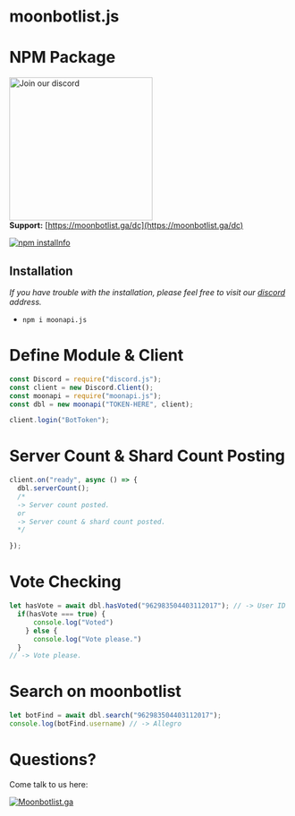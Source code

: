 # moonbotlist.js
# NPM Package
<a href="https://moonbotlist.ga/dc" target="_blank"><img src="https://logos-world.net/wp-content/uploads/2020/12/Discord-Logo.png?size=512" alt="Join our discord" width="256"></a><br>
**Support:** [https://moonbotlist.ga/dc](https://moonbotlist.ga/dc) <br>





<a href="https://nodei.co/npm/moonapi.js"><img src="https://nodei.co/npm/moonapi.js.png?downloads=true&stars=true" alt="npm installnfo" /></a>

## Installation
*If you have trouble with the installation, please feel free to visit our [discord](https://moonbotlist.ga/dc) address.*
- `npm i moonapi.js`

# Define Module & Client
```js
const Discord = require("discord.js");
const client = new Discord.Client();
const moonapi = require("moonapi.js");
const dbl = new moonapi("TOKEN-HERE", client);

client.login("BotToken");
```

# Server Count & Shard Count Posting
```js
client.on("ready", async () => {
  dbl.serverCount();
  /* 
  -> Server count posted. 
  or 
  -> Server count & shard count posted.
  */

});
```

# Vote Checking
```js
let hasVote = await dbl.hasVoted("962983504403112017"); // -> User ID
  if(hasVote === true) {
      console.log("Voted")
    } else {
      console.log("Vote please.")
  }
// -> Vote please.
```

# Search on moonbotlist
```js
let botFind = await dbl.search("962983504403112017");
console.log(botFind.username) // -> Allegro
```


# Questions?
Come talk to us here:

[![Moonbotlist.ga](https://discord.com/api/guilds/936511306306039818/embed.png?style=banner1)](https://discord.gg/QMdsVH4Ezc)


